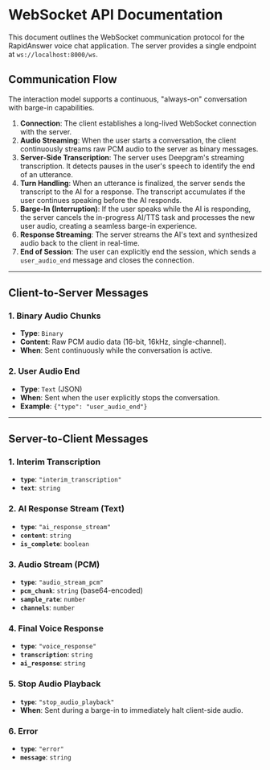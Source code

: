 # WebSocket API Documentation

This document outlines the WebSocket communication protocol for the RapidAnswer voice chat application. The server provides a single endpoint at `ws://localhost:8000/ws`.

## Communication Flow

The interaction model supports a continuous, "always-on" conversation with barge-in capabilities.

1.  **Connection**: The client establishes a long-lived WebSocket connection with the server.
2.  **Audio Streaming**: When the user starts a conversation, the client continuously streams raw PCM audio to the server as binary messages.
3.  **Server-Side Transcription**: The server uses Deepgram's streaming transcription. It detects pauses in the user's speech to identify the end of an utterance.
4.  **Turn Handling**: When an utterance is finalized, the server sends the transcript to the AI for a response. The transcript accumulates if the user continues speaking before the AI responds.
5.  **Barge-In (Interruption)**: If the user speaks while the AI is responding, the server cancels the in-progress AI/TTS task and processes the new user audio, creating a seamless barge-in experience.
6.  **Response Streaming**: The server streams the AI's text and synthesized audio back to the client in real-time.
7.  **End of Session**: The user can explicitly end the session, which sends a `user_audio_end` message and closes the connection.

---

## Client-to-Server Messages

### 1. Binary Audio Chunks

- **Type**: `Binary`
- **Content**: Raw PCM audio data (16-bit, 16kHz, single-channel).
- **When**: Sent continuously while the conversation is active.

### 2. User Audio End

- **Type**: `Text` (JSON)
- **When**: Sent when the user explicitly stops the conversation.
- **Example**: `{"type": "user_audio_end"}`

---

## Server-to-Client Messages

### 1. Interim Transcription

- **`type`**: `"interim_transcription"`
- **`text`**: `string`

### 2. AI Response Stream (Text)

- **`type`**: `"ai_response_stream"`
- **`content`**: `string`
- **`is_complete`**: `boolean`

### 3. Audio Stream (PCM)

- **`type`**: `"audio_stream_pcm"`
- **`pcm_chunk`**: `string` (base64-encoded)
- **`sample_rate`**: `number`
- **`channels`**: `number`

### 4. Final Voice Response

- **`type`**: `"voice_response"`
- **`transcription`**: `string`
- **`ai_response`**: `string`

### 5. Stop Audio Playback

- **`type`**: `"stop_audio_playback"`
- **When**: Sent during a barge-in to immediately halt client-side audio.

### 6. Error

- **`type`**: `"error"`
- **`message`**: `string`
